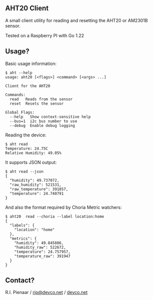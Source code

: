 ## AHT20 Client

A small client utility for reading and resetting the AHT20 or AM2301B sensor.

Tested on a Raspberry PI with Go 1.22

## Usage?

Basic usage information:

```nohighlight
$ aht --help
usage: aht20 [<flags>] <command> [<args> ...]

Client for the AHT20

Commands:
  read   Reads from the sensor
  reset  Resets the sensor

Global Flags:
  --help   Show context-sensitive help
  --bus=1  i2c bus number to use
  --debug  Enable debug logging
```

Reading the device:

```
$ aht read
Temperature: 24.75C
Relative Humidity: 49.05%
```

It supports JSON output:

```
$ aht read --json
{
  "humidity": 49.737072,
  "raw_humidity": 521531,
  "raw_temperature": 391857,
  "temperature": 24.740791
}
```

And also the format required by Choria Metric watchers:

```
$ aht20  read --choria --label location:home
{
  "labels": {
    "location": "home"
  },
  "metrics": {
    "humidity": 49.845886,
    "humidity_raw": 522672,
    "temperature": 24.757957,
    "temperature_raw": 391947
  }
}
```

## Contact?

R.I. Pienaar / rip@devco.net / [devco.net](https://www.devco.net/)